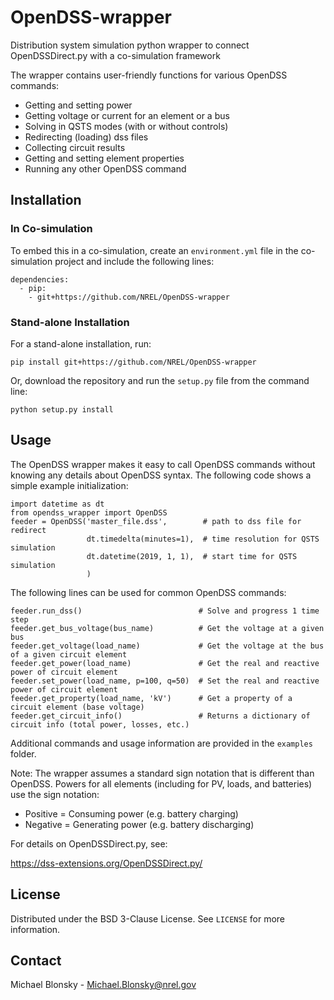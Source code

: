 # OpenDSS-wrapper
Distribution system simulation python wrapper to connect OpenDSSDirect.py with a co-simulation framework

The wrapper contains user-friendly functions for various OpenDSS commands:
* Getting and setting power
* Getting voltage or current for an element or a bus
* Solving in QSTS modes (with or without controls)
* Redirecting (loading) dss files
* Collecting circuit results
* Getting and setting element properties
* Running any other OpenDSS command

## Installation

### In Co-simulation
To embed this in a co-simulation, create an `environment.yml` file in the co-simulation
project and include the following lines:

```
dependencies:
  - pip:
    - git+https://github.com/NREL/OpenDSS-wrapper
```

### Stand-alone Installation

For a stand-alone installation, run:

```
pip install git+https://github.com/NREL/OpenDSS-wrapper
```

Or, download the repository and run the `setup.py` file from the command line:

```
python setup.py install
```

## Usage

The OpenDSS wrapper makes it easy to call OpenDSS commands without knowing any details about OpenDSS syntax.
The following code shows a simple example initialization:

```
import datetime as dt
from opendss_wrapper import OpenDSS
feeder = OpenDSS('master_file.dss',        # path to dss file for redirect
                 dt.timedelta(minutes=1),  # time resolution for QSTS simulation       
                 dt.datetime(2019, 1, 1),  # start time for QSTS simulation
                 )
```

The following lines can be used for common OpenDSS commands:

```
feeder.run_dss()                          # Solve and progress 1 time step
feeder.get_bus_voltage(bus_name)          # Get the voltage at a given bus
feeder.get_voltage(load_name)             # Get the voltage at the bus of a given circuit element
feeder.get_power(load_name)               # Get the real and reactive power of circuit element
feeder.set_power(load_name, p=100, q=50)  # Set the real and reactive power of circuit element
feeder.get_property(load_name, 'kV')      # Get a property of a circuit element (base voltage)
feeder.get_circuit_info()                 # Returns a dictionary of circuit info (total power, losses, etc.)
```

Additional commands and usage information are provided in the `examples` folder.

Note: The wrapper assumes a standard sign notation that is different than OpenDSS.
Powers for all elements (including for PV, loads, and batteries) use the sign notation:

* Positive = Consuming power (e.g. battery charging)
* Negative = Generating power (e.g. battery discharging)

For details on OpenDSSDirect.py, see:

https://dss-extensions.org/OpenDSSDirect.py/

## License

Distributed under the BSD 3-Clause License. See `LICENSE` for more information.

## Contact

Michael Blonsky - <Michael.Blonsky@nrel.gov>
